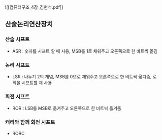 ![[컴퓨터구조_4장_김현석.pdf]]
## 산술논리연산장치
### 산술 시프트
- ASR : 숫자를 시프트 할 때 사용, MSB를 1로 채워주고 오른쪽으로 한 비트씩 옮김
### 논리 시프트
- LSR : 나누기 2의 개념, MSB를 0으로 채워주고 오른쪽으로 한 비트씩 옮겨줌, 로직을 시프트할 때 사용
### 회전 시프트
- ROR : LSB를 MSB로 옮겨주고 오른쪽으로 한 비트씩 옮겨줌
### 캐리와 함께 회전 시프트
- RORC